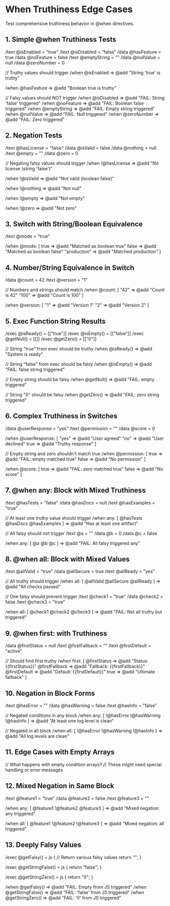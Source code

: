 # When Truthiness Edge Cases

Test comprehensive truthiness behavior in @when directives.

## 1. Simple @when Truthiness Tests

/text @isEnabled = "true"
/text @isDisabled = "false"
/data @hasFeature = true
/data @noFeature = false
/text @emptyString = ""
/data @nullValue = null
/data @zeroNumber = 0

// Truthy values should trigger
/when @isEnabled => @add "String 'true' is truthy"

/when @hasFeature => @add "Boolean true is truthy"

// Falsy values should NOT trigger
/when @isDisabled => @add "FAIL: String 'false' triggered"
/when @noFeature => @add "FAIL: Boolean false triggered"
/when @emptyString => @add "FAIL: Empty string triggered"
/when @nullValue => @add "FAIL: Null triggered"
/when @zeroNumber => @add "FAIL: Zero triggered"

## 2. Negation Tests

/text @hasLicense = "false"
/data @isValid = false
/data @nothing = null
/text @empty = ""
/data @zero = 0

// Negating falsy values should trigger
/when !@hasLicense => @add "No license (string 'false')"

/when !@isValid => @add "Not valid (boolean false)"

/when !@nothing => @add "Not null"

/when !@empty => @add "Not empty"

/when !@zero => @add "Not zero"

## 3. Switch with String/Boolean Equivalence

/text @mode = "true"

/when @mode: [
true => @add "Matched as boolean true"
false => @add "Matched as boolean false"
  "production" => @add "Matched production"
]

## 4. Number/String Equivalence in Switch

/data @count = 42
/text @version = "1"

// Numbers and strings should match
/when @count: [
  "42" => @add "Count is 42"
  "100" => @add "Count is 100"
]

/when @version: [
  "1" => @add "Version 1"
  "2" => @add "Version 2"
]

## 5. Exec Function String Results

/exec @isReady() = [["true"]]
/exec @isEmpty() = [["false"]]
/exec @getNull() = [[]]
/exec @getZero() = [["0"]]

// String "true" from exec should be truthy
/when @isReady() => @add "System is ready"

// String "false" from exec should be falsy
/when @isEmpty() => @add "FAIL: false string triggered"

// Empty string should be falsy
/when @getNull() => @add "FAIL: empty triggered"

// String "0" should be falsy
/when @getZero() => @add "FAIL: zero string triggered"

## 6. Complex Truthiness in Switches

/data @userResponse = "yes"
/text @permission = ""
/data @score = 0

/when @userResponse: [
  "yes" => @add "User agreed"
  "no" => @add "User declined"
true => @add "Truthy response"
]

// Empty string and zero shouldn't match true
/when @permission: [
true => @add "FAIL: empty matched true"
false => @add "No permission"
]

/when @score: [
true => @add "FAIL: zero matched true"
false => @add "No score"
]

## 7. @when any: Block with Mixed Truthiness

/text @hasTests = "false"
/data @hasDocs = null
/text @hasExamples = "true"

// At least one truthy value should trigger
/when any: [
  @hasTests
  @hasDocs
  @hasExamples
] => @add "Has at least one artifact"

// All falsy should not trigger
/text @a = ""
/data @b = 0
/data @c = false

/when any: [
  @a
  @b
  @c
] => @add "FAIL: All falsy triggered any"

## 8. @when all: Block with Mixed Values

/text @allValid = "true"
/data @allSecure = true
/text @allReady = "yes"

// All truthy should trigger
/when all: [
  @allValid
  @allSecure
  @allReady
] => @add "All checks passed"

// One falsy should prevent trigger
/text @check1 = "true"
/data @check2 = false
/text @check3 = "true"

/when all: [
  @check1
  @check2
  @check3
] => @add "FAIL: Not all truthy but triggered"

## 9. @when first: with Truthiness

/data @firstStatus = null
/text @firstFallback = ""
/text @firstDefault = "active"

// Should find first truthy
/when first: [
  @firstStatus => @add "Status: {{firstStatus}}"
  @firstFallback => @add "Fallback: {{firstFallback}}"
  @firstDefault => @add "Default: {{firstDefault}}"
true => @add "Ultimate fallback"
]

## 10. Negation in Block Forms

/text @hasError = ""
/data @hasWarning = false
/text @hasInfo = "false"

// Negated conditions in any block
/when any: [
  !@hasError
  !@hasWarning
  !@hasInfo
] => @add "At least one log level is clean"

// Negated in all block
/when all: [
  !@hasError
  !@hasWarning
  !@hasInfo
] => @add "All log levels are clean"

## 11. Edge Cases with Empty Arrays

// What happens with empty condition arrays?
// These might need special handling or error messages

## 12. Mixed Negation in Same Block

/text @feature1 = "true"
/data @feature2 = false
/text @feature3 = ""

/when any: [
  @feature1
  !@feature2
  @feature3
] => @add "Mixed negation: any triggered"

/when all: [
  @feature1
  !@feature2
  !@feature3
] => @add "Mixed negation: all triggered"

## 13. Deeply Falsy Values

/exec @getFalsy() = js {
  // Return various falsy values
return "";
}

/exec @getStringFalse() = js {
return "false";
}

/exec @getStringZero() = js {
return "0";
}

/when @getFalsy() => @add "FAIL: Empty from JS triggered"
/when @getStringFalse() => @add "FAIL: 'false' from JS triggered"
/when @getStringZero() => @add "FAIL: '0' from JS triggered"